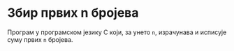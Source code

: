 # Збир првих n бројева

Програм у програмском језику C који, за унето `n`, израчунава и исписује суму првих `n` бројева.

